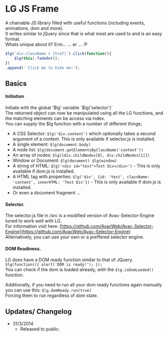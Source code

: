 LG JS Frame
===============================

A chainable JS library filled with useful functions (including events, animations, dom and more).    
It writes similar to jQuery since that is what most are used to and is an easy format.    
Whats unique about it? Erm... ... er ... :P

```javascript
$lg('div.className > [href]').click(function(){ 
	$lg(this).fadeOut(); 
})
.append(' Click me to hide me!');
```


Basics
-------------
#### Initiation
Initiate with the global '$lg' variable `$lg('selector')`  
The returned object can now be manipulated using all the LG functions, and the matching elements can be access via index.   
You can supply the $lg function with a number of different things;
* A CSS Selector: `$lg('div.content')` which optionally takes a second argument of a context. This is only available if selector.js is installed.
* A single element: `$lg(document.body)`
* A node list: `$lg(document.getElementsByClassName('content'))`
* An array of nodes: `$lg([div.childNodes[0], div.childNodes[1]])`
* Window or Document: `$lg(document) $lg(window)`
* A string of HTML: `$lg('<div id="test">Test Div</div>')` - This is only available if dom.js is installed.
* A HTML tag with properties: `$lg('div', {id: 'test', className: 'content', innerHTML: 'Test Div'})` - This is only available if dom.js is installed.
* Or even a document fragment ... 


#### Selector.
The selector.js file in /src is a modified version of Avac-Selector-Engine tuned to work well with LG.   
For information visit here: [https://github.com/AvacWeb/Avac-Selector-Engine](https://github.com/AvacWeb/Avac-Selector-Engine)   
Alternatively, you can use your own or a preffered selector engine. 
  

#### DOM Readiness.
LG does have a DOM ready function similar to that of JQuery.   
`$lg(function(){ alert('DOM is ready!'); });`    
You can check if the dom is loaded already, with the `$lg.isDomLoaded()` function. 

Additionally, if you need to run all your dom ready functions again manually you can use this: `$lg.domReady.run(true)`   
Forcing them to run regardless of dom state.


Updates/ Changelog
---------
* 31/3/2014
	- Released to public.
